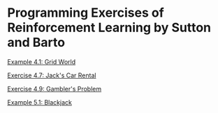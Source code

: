# Programming Exercises of Reinforcement Learning by Sutton and Barto

[Example 4.1: Grid World](example4.1/grid_world.py)

[Exercise 4.7: Jack's Car Rental](exercise4.7/jack_car_rental.cpp)

[Exercise 4.9: Gambler's Problem](exercise4.9/gambler_problem.py)

[Example 5.1: Blackjack](example5.1/blackjack.ipynb)
